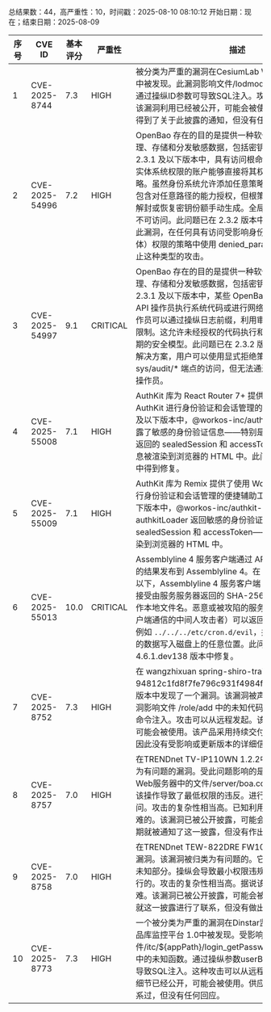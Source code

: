 总结果数：44，高严重性：10，时间戳：2025-08-10 08:10:12
开始日期：现在；结束日期：2025-08-09

| 序号 | CVE ID | 基本评分 | 严重性 | 描述 | 参考资料 |
|-----|--------|------------|----------|-------------|------------|
| 1 | CVE-2025-8744 | 7.3  | HIGH | 被分类为严重的漏洞在CesiumLab Web 4.0及以下版本中被发现。此漏洞影响文件/lodmodels/中的未知代码。通过操纵ID参数可导致SQL注入。攻击可以从远程发起。该漏洞利用已经被公开，可能会被使用。供应商在早期就得到了关于此披露的通知，但没有任何回应。 | [1]https://vuldb.com/?ctiid.319240<br>[2]https://vuldb.com/?id.319240<br>[3]https://vuldb.com/?submit.616911 |
| 2 | CVE-2025-54996 | 7.2  | HIGH | OpenBao 存在的目的是提供一种软件解决方案，用于管理、存储和分发敏感数据，包括密钥、证书和密钥。在 2.3.1 及以下版本中，具有访问根命名空间中高特权身份实体系统权限的账户能够直接将其权限范围扩大到根策略。虽然身份系统允许添加任意策略，而这些策略又可以包含对任意路径的能力授权，但根策略被限制为只能使用解封或恢复密钥份额手动生成。全局根策略从子命名空间不可访问。此问题已在 2.3.2 版本中得到修复。为了规避此漏洞，在任何具有访问受影响身份端点（针对身份实体）权限的策略中使用 denied_parameters 可能足以禁止这种类型的攻击。 | [1]https://github.com/openbao/openbao/pull/1627<br>[2]https://github.com/openbao/openbao/releases/tag/v2.3.2<br>[3]https://github.com/openbao/openbao/security/advisories/GHSA-vf84-mxrq-crqc |
| 3 | CVE-2025-54997 | 9.1  | CRITICAL | OpenBao 存在的目的是提供一种软件解决方案，用于管理、存储和分发敏感数据，包括密钥、证书和密钥。在 2.3.1 及以下版本中，某些 OpenBao 部署有意限制特权 API 操作员执行系统代码或进行网络连接。然而，这些操作员可以通过操纵日志前缀，利用审计子系统绕过这两项限制。这允许未经授权的代码执行和网络访问，违反了预期的安全模型。此问题已在 2.3.2 版本中修复。作为临时解决方案，用户可以使用显式拒绝策略阻止对 sys/audit/* 端点的访问，但无法通过这种方式限制 root 操作员。 | [1]https://discuss.hashicorp.com/t/hcsec-2025-14-privileged-vault-operator-may-execute-code-on-the-underlying-host/76033<br>[2]https://github.com/openbao/openbao/pull/1634<br>[3]https://github.com/openbao/openbao/releases/tag/v2.3.2<br>[4]https://github.com/openbao/openbao/security/advisories/GHSA-xp75-r577-cvhp |
| 4 | CVE-2025-55008 | 7.1  | HIGH | AuthKit 库为 React Router 7+ 提供了使用 WorkOS 和 AuthKit 进行身份验证和会话管理的帮助函数。在 0.6.1 及以下版本中，@workos-inc/authkit-react-router 暴露了敏感的身份验证信息——特别是通过 authkitLoader 返回的 sealedSession 和 accessToken。这导致这些信息被渲染到浏览器的 HTML 中。此问题已在 0.7.0 版本中得到修复。 | [1]https://github.com/workos/authkit-react-router/commit/607caac658784962bab76e227f9c5820d0b9a9e5<br>[2]https://github.com/workos/authkit-react-router/releases/tag/v0.7.0<br>[3]https://github.com/workos/authkit-react-router/security/advisories/GHSA-vqvc-9q8x-vmq6 |
| 5 | CVE-2025-55009 | 7.1  | HIGH | AuthKit 库为 Remix 提供了使用 WorkOS 和 AuthKit 进行身份验证和会话管理的便捷辅助工具。在 0.14.1 及以下版本中，@workos-inc/authkit-remix 通过从 authkitLoader 返回敏感的身份验证信息——特别是 sealedSession 和 accessToken——导致这些信息被渲染到浏览器的 HTML 中。 | [1]https://github.com/workos/authkit-remix/commit/20102afc74bf3dd5150a975a098067fb406b90b6<br>[2]https://github.com/workos/authkit-remix/releases/tag/v0.15.0<br>[3]https://github.com/workos/authkit-remix/security/advisories/GHSA-v3gr-w9gf-23cx |
| 6 | CVE-2025-55013 | 10.0  | CRITICAL | Assemblyline 4 服务客户端通过 API 获取任务并将服务的结果发布到 Assemblyline 4。在 4.6.1.dev138 版本以下，Assemblyline 4 服务客户端（task_handler.py）接受由服务服务器返回的 SHA-256 值，并直接将其用作本地文件名。恶意或被攻陷的服务器（或任何可以与客户端通信的中间人攻击者）可以返回一个路径遍历负载，例如 `../../../etc/cron.d/evil`，并迫使客户端将下载的数据写入磁盘上的任意位置。此问题已在 4.6.1.dev138 版本中修复。 | [1]https://github.com/CybercentreCanada/assemblyline-service-client/commit/351414e7e96cc1f5640ae71ae51b939e8ba30900<br>[2]https://github.com/CybercentreCanada/assemblyline/security/advisories/GHSA-75jv-vfxf-3865 |
| 7 | CVE-2025-8752 | 7.3  | HIGH | 在 wangzhixuan spring-shiro-training 高达 94812c1fd8f7fe796c931f4984ff1aa0671ab562 的版本中发现了一个漏洞。该漏洞被声明为严重级别。此漏洞影响文件 /role/add 中的未知代码。通过操控可以导致命令注入。攻击可以从远程发起。该漏洞利用已被公开，可能会被使用。该产品采用持续交付和滚动发布的方式，因此没有受影响或更新版本的详细信息。 | [1]https://gitee.com/wangzhixuan/spring-shiro-training/issues/ICP2ME<br>[2]https://vuldb.com/?ctiid.319246<br>[3]https://vuldb.com/?id.319246<br>[4]https://vuldb.com/?submit.623679 |
| 8 | CVE-2025-8757 | 7.0  | HIGH | 在TRENDnet TV-IP110WN 1.2.2中发现了一个被归类为有问题的漏洞。受此问题影响的是组件嵌入式Boa Web服务器中的文件/server/boa.conf的某些未知功能。该操作导致了最低权限的违反。进行此攻击需要本地访问。攻击的复杂性相当高。已知利用此漏洞进行攻击是困难的。该漏洞已被公开披露，可能会被使用。供应商在早期就被通知了这一披露，但没有作出任何回应。 | [1]https://vuldb.com/?ctiid.319262<br>[2]https://vuldb.com/?id.319262<br>[3]https://vuldb.com/?submit.624257<br>[4]https://www.notion.so/23e54a1113e780569260e231993bdf61 |
| 9 | CVE-2025-8758 | 7.0  | HIGH | 在TRENDnet TEW-822DRE FW103B02中发现了一个漏洞。该漏洞被归类为有问题的。它影响了组件vsftpd的未知部分。操纵会导致最小权限违规。攻击必须是本地进行的。攻击的复杂性相当高。据说该漏洞的可利用性很难。该漏洞已被公开披露，可能会被使用。供应商在早期就这一披露进行了联系，但没有做出任何回应。 | [1]https://vuldb.com/?ctiid.319263<br>[2]https://vuldb.com/?id.319263<br>[3]https://vuldb.com/?submit.624299<br>[4]https://www.notion.so/23e54a1113e78009adc9d909b254812b |
| 10 | CVE-2025-8773 | 7.3  | HIGH | 一个被分类为严重的漏洞在Dinstar监控平台 甘肃省危险品库监控平台 1.0中被发现。受影响的是文件/itc/${appPath}/login_getPasswordErrorNum.action中的未知函数。通过操纵参数userBean.loginName可以导致SQL注入。这种攻击可以从远程发起。该漏洞的利用细节已经公开，可能会被使用。供应商早在披露时就被联系过，但没有任何回应。 | [1]https://github.com/qiantx/cve/blob/main/cve6.md<br>[2]https://vuldb.com/?ctiid.319296<br>[3]https://vuldb.com/?id.319296<br>[4]https://vuldb.com/?submit.625361 |